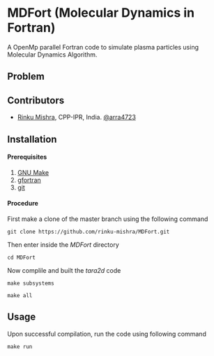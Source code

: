 # MDFort (Molecular Dynamics in Fortran)

A OpenMp parallel Fortran code to simulate plasma particles using Molecular Dynamics Algorithm.

## Problem
<!--Rayleigh Problem = gas between 2 plates ([Alexander & Garcia, 1997](https://doi.org/10.1063/1.168619)) -->

## Contributors
- [Rinku Mishra](https://github.com/rinku-mishra), CPP-IPR, India. [@arra4723](https://twitter.com/arra4723)


Installation
------------
#### Prerequisites
1. [GNU Make](https://www.gnu.org/software/make/)
2. [gfortran](https://gcc.gnu.org/fortran/)
3. [git](https://git-scm.com/)

#### Procedure
First make a clone of the master branch using the following command
```shell
git clone https://github.com/rinku-mishra/MDFort.git
```
Then enter inside the *MDFort* directory
```shell
cd MDFort
```
Now complile and built the *tara2d* code
```shell
make subsystems
``` 

```shell
make all
``` 
Usage
-----
Upon successful compilation, run the code using following command
```shell
make run
```
